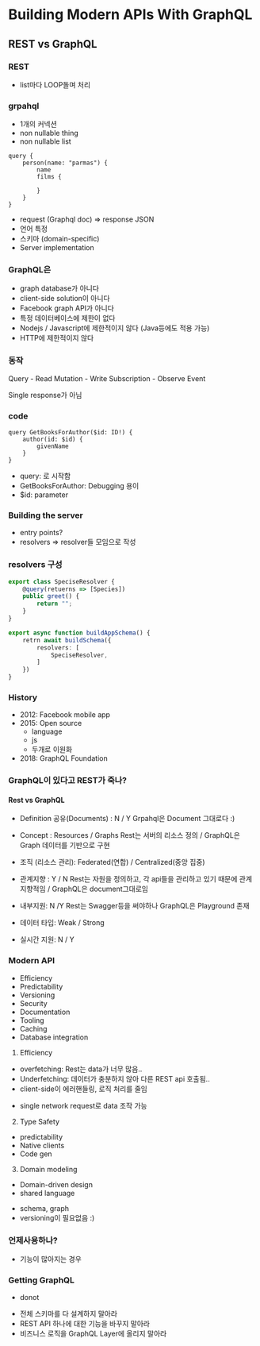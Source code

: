 # Building Modern APIs With GraphQL

## REST vs GraphQL

### REST

- list마다 LOOP돌며 처리

### grpahql

- 1개의 커넥션
- non nullable thing
- non nullable list

```
query {
    person(name: "parmas") {
        name
        films {

        }
    }
}
```

- request (Graphql doc) => response JSON
- 언어 특정
- 스키마 (domain-specific)
- Server implementation

### GraphQL은

- graph database가 아니다
- client-side solution이 아니다
- Facebook graph API가 아니다
- 특정 데이터베이스에 제한이 없다
- Nodejs / Javascript에 제한적이지 않다 (Java등에도 적용 가능)
- HTTP에 제한적이지 않다

### 동작

Query - Read
Mutation - Write
Subscription - Observe Event

Single response가 아님

### code

```
query GetBooksForAuthor($id: ID!) {
    author(id: $id) {
        givenName
    }
}
```

* query: 로 시작함
* GetBooksForAuthor: Debugging 용이
* $id: parameter

### Building the server

- entry points? 
- resolvers => resolver들 모임으로 작성

### resolvers 구성

```typescript
export class SpeciseResolver {
    @query(retuerns => [Species])
    public greet() {
        return "";
    }
}

export async function buildAppSchema() {
    retrn await buildSchema({
        resolvers: [
            SpeciseResolver,
        ]
    })
}
```

### History
- 2012: Facebook mobile app
- 2015: Open source
    - language
    - js
    - 두개로 이원화
- 2018: GraphQL Foundation

### GraphQL이 있다고 REST가 죽나?

#### Rest vs GraphQL

- Definition 공유(Documents) : N / Y
Grpahql은 Document 그대로다 :)

- Concept : Resources / Graphs
Rest는 서버의 리소스 정의 / GraphQL은 Graph 데이터를 기반으로 구현

- 조직 (리소스 관리): Federated(연합) / Centralized(중앙 집중)

- 관계지향 : Y / N
Rest는 자원을 정의하고, 각 api들을 관리하고 있기 때문에 관계 지향적임 / GraphQL은 document그대로임

- 내부지원: N /Y
Rest는 Swagger등을 써야하나 GraphQL은 Playground 존재

- 데이터 타입: Weak / Strong

- 실시간 지원: N / Y

### Modern API
- Efficiency
- Predictability
- Versioning
- Security
- Documentation
- Tooling
- Caching
- Database integration

1) Efficiency

* overfetching: Rest는 data가 너무 많음..
* Underfetching: 데이터가 충분하지 않아 다른 REST api 호출됨..
* client-side이 에러핸들링, 로직 처리를 줄임
- single network request로 data 조작 가능

2) Type Safety
* predictability
* Native clients
* Code gen

3) Domain modeling
* Domain-driven design
* shared language

- schema, graph
- versioning이 필요없음 :)

### 언제사용하나?

- 기능이 많아지는 경우 


### Getting GraphQL

* donot

- 전체 스키마를 다 설계하지 말아라
- REST API 하나에 대한 기능을 바꾸지 말아라
- 비즈니스 로직을 GraphQL Layer에 올리지 말아라


